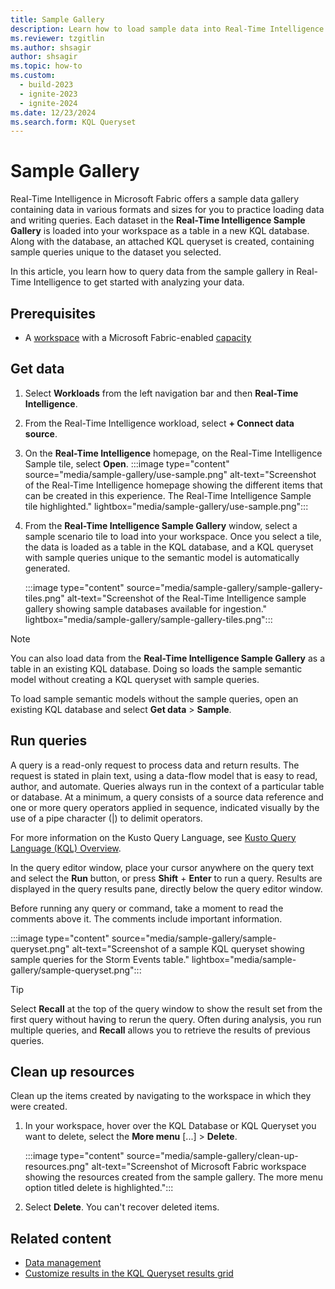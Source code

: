 ```yaml
---
title: Sample Gallery
description: Learn how to load sample data into Real-Time Intelligence and explore it using sample queries in a KQL queryset.
ms.reviewer: tzgitlin
ms.author: shsagir
author: shsagir
ms.topic: how-to
ms.custom:
  - build-2023
  - ignite-2023
  - ignite-2024
ms.date: 12/23/2024
ms.search.form: KQL Queryset
---
```


# Sample Gallery

Real-Time Intelligence in Microsoft Fabric offers a sample data gallery containing data in various formats and sizes for you to practice loading data and writing queries. Each dataset in the **Real-Time Intelligence Sample Gallery** is loaded into your workspace as a table in a new KQL database. Along with the database, an attached KQL queryset is created, containing sample queries unique to the dataset you selected.

In this article, you learn how to query data from the sample gallery in Real-Time Intelligence to get started with analyzing your data.

## Prerequisites

* A [workspace](../get-started/create-workspaces.md) with a Microsoft Fabric-enabled [capacity](../enterprise/licenses.md#capacity)

## Get data

1. Select **Workloads** from the left navigation bar and then **Real-Time Intelligence**.
1. From the Real-Time Intelligence workload, select **+ Connect data source**.
1. On the **Real-Time Intelligence** homepage, on the Real-Time Intelligence Sample tile, select **Open**.
    :::image type="content" source="media/sample-gallery/use-sample.png" alt-text="Screenshot of the Real-Time Intelligence homepage showing the different items that can be created in this experience. The Real-Time Intelligence Sample tile highlighted." lightbox="media/sample-gallery/use-sample.png":::
1. From the **Real-Time Intelligence Sample Gallery** window, select a sample scenario tile to load into your workspace. Once you select a tile, the data is loaded as a table in the KQL database, and a KQL queryset with sample queries unique to the semantic model is automatically generated.

    :::image type="content" source="media/sample-gallery/sample-gallery-tiles.png" alt-text="Screenshot of the Real-Time Intelligence sample gallery showing sample databases available for ingestion."  lightbox="media/sample-gallery/sample-gallery-tiles.png":::

> [!NOTE]
> You can also load data from the **Real-Time Intelligence Sample Gallery** as a table in an existing KQL database. Doing so loads the sample semantic model without creating a KQL queryset with sample queries.
>
> To load sample semantic models without the sample queries, open an existing KQL database and select **Get data** > **Sample**.

## Run queries

A query is a read-only request to process data and return results. The request is stated in plain text, using a data-flow model that is easy to read, author, and automate. Queries always run in the context of a particular table or database. At a minimum, a query consists of a source data reference and one or more query operators applied in sequence, indicated visually by the use of a pipe character (|) to delimit operators.

For more information on the Kusto Query Language, see [Kusto Query Language (KQL) Overview](/azure/data-explorer/kusto/query/index?context=/fabric/context/context).

In the query editor window, place your cursor anywhere on the query text and select the **Run** button, or press **Shift** + **Enter** to run a query. Results are displayed in the query results pane, directly below the query editor window.

Before running any query or command, take a moment to read the comments above it. The comments include important information.

:::image type="content" source="media/sample-gallery/sample-queryset.png" alt-text="Screenshot of a sample KQL queryset showing sample queries for the Storm Events table." lightbox="media/sample-gallery/sample-queryset.png":::

> [!TIP]
> Select **Recall** at the top of the query window to show the result set from the first query without having to rerun the query. Often during analysis, you run multiple queries, and **Recall** allows you to retrieve the results of previous queries.

## Clean up resources

Clean up the items created by navigating to the workspace in which they were created.

1. In your workspace, hover over the KQL Database or KQL Queryset you want to delete, select the **More menu** [...] > **Delete**.

    :::image type="content" source="media/sample-gallery/clean-up-resources.png" alt-text="Screenshot of Microsoft Fabric workspace showing the resources created from the sample gallery. The more menu option titled delete is highlighted.":::

1. Select **Delete**. You can't recover deleted items.

## Related content

* [Data management](data-management.md)
* [Customize results in the KQL Queryset results grid](customize-results.md)
